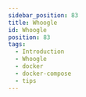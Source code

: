```yaml
---
sidebar_position: 83
title: Whoogle
id: Whoogle
position: 83
tags:
  - Introduction
  - Whoogle
  - docker
  - docker-compose
  - tips
---
```

